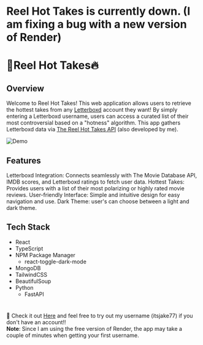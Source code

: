 # Reel Hot Takes is currently down. (I am fixing a bug with a new version of Render)
# 🎥Reel Hot Takes🔥

## Overview
Welcome to Reel Hot Takes! This web application allows users to retrieve the hottest takes from any [Letterboxd](https://letterboxd.com/) account they want! By simply entering a Letterboxd username, users can access a curated list of their most controversial based on a "hotness" algorithm. This app gathers Letterboxd data via [The Reel Hot Takes API](https://github.com/jakekressley/Reel-Hot-Takes-API) (also developed by me).

![Demo](https://i.giphy.com/media/v1.Y2lkPTc5MGI3NjExdzgyaHhwc3AxeXV4Nmh6ZjlhZWRlMjNrbmh6NzJndmNoZnJwM3F3eSZlcD12MV9pbnRlcm5hbF9naWZfYnlfaWQmY3Q9Zw/KBUkyopLSLPKNQ7uqS/giphy.gif)

## Features
Letterboxd Integration: Connects seamlessly with The Movie Database API, IMDB scores, and Letterboxd ratings to fetch user data.
Hottest Takes: Provides users with a list of their most polarizing or highly rated movie reviews.
User-friendly Interface: Simple and intuitive design for easy navigation and use.
Dark Theme: user's can choose between a light and dark theme.

## Tech Stack
- React
- TypeScript
- NPM Package Manager
    - react-toggle-dark-mode
- MongoDB
- TailwindCSS
- BeautifulSoup
- Python
  - FastAPI
 
#
🚀 Check it out [Here](https://flick-flares.onrender.com/) and feel free to try out my username (itsjake77) if you don't have an account!! \
**Note**: Since I am using the free version of Render, the app may take a couple of minutes when getting your first username.

